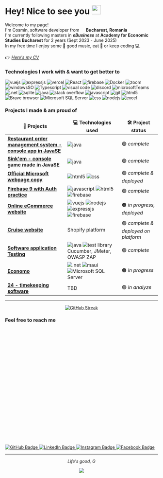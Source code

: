 <h1>Hey! Nice to see you <img src="https://media.giphy.com/media/hvRJCLFzcasrR4ia7z/giphy.gif" width="30"/></h1>

<p>Welcome to my page! 
</br> I'm Cosmin, software developer from <img src="https://cdn-icons-png.flaticon.com/512/197/197542.png" width="14"/> <b>Bucharest, Romania</b> 
</br>I'm currently following masters in <b><i>eBusiness</i></b> at <b>Academy for Economic Studies Bucharest</b> for 2 years (Sept 2023 - June 2025)
</br>In my free time I enjoy some 🎹 good music, eat 🍕 or keep coding 💻</p>

👉 <a href="https://github.com/CosminManu/my-CV/blob/main/CV_ManuCosminMihai.pdf" target="_blank" rel="noopener noreferrer"><i>Here's my CV</i></a>

<h3>Technologies I work with & want to get better to</h3>
<p>
  <img alt="vuejs" src="https://img.shields.io/badge/Vue.js-35495E?style=flat-square&logo=vue.js&logoColor=4FC08D"/>
  <img alt="expressjs" src="https://img.shields.io/badge/Express.js-404D59?style=flat-square"/>
  <img alt="vercel" src="https://img.shields.io/badge/Vercel-000000?style=flat-square&logo=vercel&logoColor=white"/>
  <img alt="React" src="https://img.shields.io/badge/-React-45b8d8?style=flat-square&logo=react&logoColor=white" />
  <img alt="firebase" src="https://img.shields.io/badge/Firebase-039BE5?style=flat-square&logo=Firebase&logoColor=white"/>
  <img alt="Docker" src="https://img.shields.io/badge/-Docker-46a2f1?style=flat-square&logo=docker&logoColor=white" />
  <img alt="zoom" src="https://img.shields.io/badge/Zoom-2D8CFF?style=flat-square&logo=zoom&logoColor=white" />
  <img alt="windowsSO" src="https://img.shields.io/badge/Windows-0078D6?style=flat-square&logo=windows&logoColor=white"/>  
  <img alt="Typescript" src="https://img.shields.io/badge/-TypeScript-007ACC?style=flat-square&logo=typescript&logoColor=white"/>
  <img alt="visual code" src="https://img.shields.io/badge/Visual_Studio_Code-0078D4?style=flat-sqaure&logo=visual%20studio%20code&logoColor=white"/>
  <img alt="discord" src="https://img.shields.io/badge/Discord-7289DA?style=flat-square&logo=discord&logoColor=white" />
  <img alt="microsoftTeams" src="https://img.shields.io/badge/Microsoft_Teams-6264A7?style=flat-square&logo=microsoft-teams&logoColor=white" />
  <img alt=".net" src="https://img.shields.io/badge/.NET-5C2D91?style=flat-square&logo=.net&logoColor=white"/>
  <img alt="sqlite" src="https://img.shields.io/badge/SQLite-07405E?style=flat-square&logo=sqlite&logoColor=white"/>
  <img alt="java" src="https://img.shields.io/badge/Java-ED8B00?style=flat-square&logo=openjdk&logoColor=white"/>
  <img alt="stack overflow" src="https://aleen42.github.io/badges/src/stackoverflow.svg"/>
  <img alt="javascript" src="https://img.shields.io/badge/JavaScript-F7DF1E?style=flat-square&logo=JavaScript&logoColor=white"/>
  <img alt="git" src="https://img.shields.io/badge/-Git-F05032?style=flat-square&logo=git&logoColor=white" />
  <img alt="html5" src="https://img.shields.io/badge/-HTML5-E34F26?style=flat-square&logo=html5&logoColor=white" />
  <img alt="Brave browser" src="https://img.shields.io/badge/-Brave_Browser-FB542B?style=flat-square&logo=brave&logoColor=white" />
  <img alt="Microsoft SQL Server" src="https://img.shields.io/badge/Microsoft_SQL_Server-CC2927?style=flat-square&logo=microsoft-sql-server&logoColor=white" />
  <img alt="css" src="https://img.shields.io/badge/CSS-239120?&style=flat-square&logo=css3&logoColor=white"/>
  <img alt="nodejs" src="https://img.shields.io/badge/Node.js-43853D?style=flat-square&logo=node.js&logoColor=white"/>
  <img alt="excel" src="https://img.shields.io/badge/Microsoft_Excel-217346?style=flat-square&logo=microsoft-excel&logoColor=white"/>
</p>


<h3>Projects I made & am proud of</h3>
<table>
  <thead align="center">
    <tr border: none;>
      <td><b>🎁 Projects</b></td>
      <td><b>💻 Technologies used</b></td>
      <td><b>🛠️ Project status</b></td>
    </tr>
  </thead>
  <tbody>
    <tr>
      <td><a href="https://github.com/CosminManu/restaurant-management-system"><b>Restaurant order management system - console app in JavaSE</b></a></td>
      <td> <img alt="java" src="https://img.shields.io/badge/Java-ED8B00?style=flat-square&logo=openjdk&logoColor=white"/></td>
      <td>🟢 <i>complete</i></td>
    </tr>
    <tr>
      <td><a href="https://github.com/CosminManu/SinkShipsGame"><b>Sink'em - console game made in JavaSE</b></a></td>
      <td> <img alt="java" src="https://img.shields.io/badge/Java-ED8B00?style=flat-square&logo=openjdk&logoColor=white"/></td>
      <td>🟢 <i>complete</i></td>
    </tr>
    <tr>
      <td><a href="https://microsoft-webpage-copy.vercel.app"><b>Official Microsoft webpage copy</b></a></td>
      <td>
        <img alt="html5" src="https://img.shields.io/badge/-HTML5-E34F26?style=flat-square&logo=html5&logoColor=white" />
        <img alt="css" src="https://img.shields.io/badge/CSS-239120?&style=flat-square&logo=css3&logoColor=white">
      </td>
      <td>🟢 <i>complete & deployed</i></td>
    </tr>
    <tr>
      <td><a href="https://github.com/CosminManu/firebase-practice"><b>Firebase 9 with Auth practice</b></td>
      <td>
        <img alt="javascript" src="https://img.shields.io/badge/JavaScript-F7DF1E?style=flat-square&logo=JavaScript&logoColor=white"/>
        <img alt="html5" src="https://img.shields.io/badge/-HTML5-E34F26?style=flat-square&logo=html5&logoColor=white" />
        <img alt="firebase" src="https://img.shields.io/badge/Firebase-039BE5?style=flat-square&logo=Firebase&logoColor=white"/>
      </td>
      <td>🟢 <i>complete</i></td>
    </tr>
<!--     <tr>
      <td><a href="https://github.com/CosminManu/eShoppingCart"><b>Online Shopping Cart</b></td>
      <td>
        <img alt="vuejs" src="https://img.shields.io/badge/Vue.js-35495E?style=flat-square&logo=vue.js&logoColor=4FC08D"/>
        <img alt="vuetify" src="https://img.shields.io/badge/Vuetify-1867C0?style=flat-square"/>
        <img alt="nodejs" src="https://img.shields.io/badge/Node.js-43853D?style=flat-square&logo=node.js&logoColor=white"/>
        <img alt="expressjs" src="https://img.shields.io/badge/Express.js-404D59?style=flat-square">
        <img alt="firebase" src="https://img.shields.io/badge/Firebase-039BE5?style=flat-square&logo=Firebase&logoColor=white"/>
      </td>
      <td><i>in progress</i></td>
    </tr> -->
    <tr>
      <td><a href="https://e-commerce-site-nine-umber.vercel.app"><b>Online eCommerce website</b></td>
      <td>
        <img alt="vuejs" src="https://img.shields.io/badge/Vue.js-35495E?style=flat-square&logo=vue.js&logoColor=4FC08D"/>
        <img alt="nodejs" src="https://img.shields.io/badge/Node.js-43853D?style=flat-square&logo=node.js&logoColor=white"/>
        <img alt="expressjs" src="https://img.shields.io/badge/Express.js-404D59?style=flat-square">
        <img alt="firebase" src="https://img.shields.io/badge/Firebase-039BE5?style=flat-square&logo=Firebase&logoColor=white"/>
      </td>
      <td> 🟠 <i>in progress, deployed </i></td>
    </tr>
    <tr>
      <td><a href="https://github.com/CosminManu/SeaVacations"><b>Cruise website</b></td>
        <td>
          Shopify platform
        </td>
      <td>🟢 <i>complete & deployed on platform</i></td>
    </tr>
    <tr>
      <td><a href="https://github.com/CosminManu/tas"><b>Software application Testing</b></td>
        <td>
          <img alt="java" src="https://img.shields.io/badge/Java-ED8B00?style=flat-square&logo=openjdk&logoColor=white"/>
          <img alt="test library" src="https://img.shields.io/badge/testing%20library-323330?style=flat-square&logo=testing-library&logoColor=red"/>
          Cucumber, JMeter, OWASP ZAP
        </td>
      <td>🟢 <i>complete</i></td>
    </tr>
    <tr>
      <td><a href="https://github.com/CosminManu/Economo"><b>Economo</b></td>
      <td>
        <img alt=".net" src="https://img.shields.io/badge/.NET-5C2D91?style=flat-square&logo=.net&logoColor=white"/>
        <img alt="maui" src="https://img.shields.io/badge/Maui-3498DB?style=flat-square&logo=maui&logoColor=white"/>
        <img alt="Microsoft SQL Server" src="https://img.shields.io/badge/Microsoft_SQL_Server-CC2927?style=flat-square&logo=microsoft-sql-server&logoColor=white" />
      </td>
      <td> 🟠 <i>in progress</i></td>
    </tr>
    <tr>
      <td><a href="https://github.com/CosminManu/24"><b>24 - timekeeping software</b></td>
        <td>
          TBD
        </td>
        <td> 🟣 <i>in analyze</i></td>
    </tr>

<!--    more to come -->
  </tbody>
</table>


------------
<div align="center">
  <a href="https://git.io/streak-stats"><img src="https://github-readme-streak-stats.herokuapp.com?user=CosminManu&theme=dark&hide_border=true" alt="GitHub Streak" /></a>
</div>

<h3>Feel free to reach me</h3>
<div style="margin-top: 400px;">
  
  <a href="https://www.github.com/CosminManu/">
    <img src="https://img.shields.io/badge/GitHub-black?style=for-the-badge&logo=github&logoColor=white" alt="GitHub Badge"/>
  </a>
  <a href="https://www.linkedin.com/in/cosminmanu/">
    <img src="https://img.shields.io/badge/LinkedIn-blue?logo=linkedin&logoColor=white&style=for-the-badge" alt="LinkedIn Badge"/>
  </a>
  <a href="https://www.instagram.com/cosmin.manu31">
    <img src="https://img.shields.io/badge/Instagram-E1306C?style=for-the-badge&logo=instagram&logoColor=white" alt="Instagram Badge"/>
  </a>
  <a href="https://www.facebook.com/cosmin.manu31">
    <img src="https://img.shields.io/badge/Facebook-blue?style=for-the-badge&logo=facebook&logoColor=white" alt="Facebook Badge"/>  
  </a>
</div>

------------

<p align="center"> <i>Life's good, G</i></p>

<div align="center">
  <img src="https://komarev.com/ghpvc/?username=CosminManu&color=green" >
</div>

<!--
**CosminManu/CosminManu** is a ✨ _special_ ✨ repository because its `README.md` (this file) appears on your GitHub profile.

Here are some ideas to get you started:

- 🔭 I’m currently working on ...
- 🌱 I’m currently learning ...
- 👯 I’m looking to collaborate on ...
- 🤔 I’m looking for help with ...
- 💬 Ask me about ...
- 📫 How to reach me: ...
- 😄 Pronouns: ...
- ⚡ Fun fact: ...
-->
